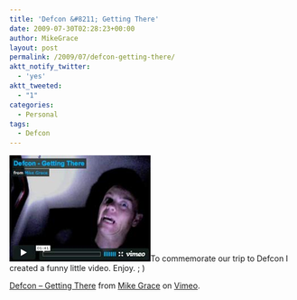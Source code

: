 ```yaml
---
title: 'Defcon &#8211; Getting There'
date: 2009-07-30T02:28:23+00:00
author: MikeGrace
layout: post
permalink: /2009/07/defcon-getting-there/
aktt_notify_twitter:
  - 'yes'
aktt_tweeted:
  - "1"
categories:
  - Personal
tags:
  - Defcon
---
```

<img src="/assets/2009/07/getting_there_video.jpg" alt="getting_there_video" title="getting_there_video" width="250" height="188" class="alignleft size-full wp-image-661" />To commemorate our trip to Defcon I created a funny little video. Enjoy. ; )<!--more-->



[Defcon &#8211; Getting There](http://vimeo.com/5840684) from [Mike Grace](http://vimeo.com/user2000342) on [Vimeo](http://vimeo.com).
